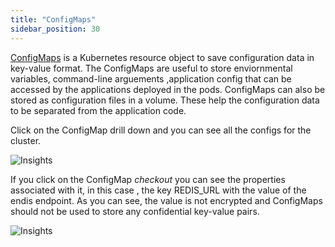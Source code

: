 ```yaml
---
title: "ConfigMaps"
sidebar_position: 30
---
```


[ConfigMaps](https://kubernetes.io/docs/concepts/configuration/configmap/) is a Kubernetes resource object to save configuration data in key-value format. The ConfigMaps are useful to store enviornmental variables, command-line arguements ,application config that can be accessed by the applications deployed in the pods. ConfigMaps can also be stored as configuration files in a volume. These help the configuration data to be separated from the application code.

Click on the ConfigMap drill down and you can see all the configs for the cluster.

![Insights](/img/resource-view/config-configMap.jpg)

If you click on the ConfigMap <i>checkout</i> you can see the properties associated with it, in this case , the key REDIS_URL with the value of the endis endpoint. As you can see, the value is not encrypted and ConfigMaps should not be used to store any confidential key-value pairs.

![Insights](/img/resource-view/config-configmap-1.jpg)
